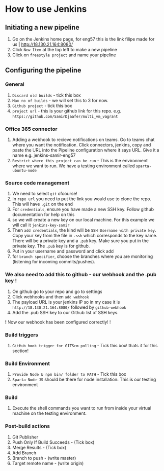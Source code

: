 # How to use Jenkins

## Initiating a new pipeline

1. Go on the Jenkins home page, for eng57 this is the link filipe made for us | http://18.130.21.164:8080/
2. Click `New Item` at the top left to make a new pipeline 
3. Click on `freestyle project` and name your pipeline

## Configuring the pipeline
### General

1. `Discard old builds` - tick this box
2. `Max no of builds` - we will set this to 3 for now.
3. `Github project` - tick this box
4. `project url` - this is your github link for this repo. e.g. `https://github.com/SamirDjaafer/multi_vm_vagrant`

### Office 365 connector

1. Adding a webhook to recieve notifications on teams. Go to teams chat where you want the notification. Click connectors, jenkins, copy and paste the URL into the Pipeline configuration where it says URL. Give it a name e.g. jenkins-samir-eng57
2. `Restrict where this project can be run` - This is the environment where we want to run. We have a testing environment called `sparta-ubuntu-node`

### Source code management

1. We need to select `git` ofcourse!
2. In `repo url` you need to put the link you would use to clone the repo. This will have `.git` on the end
3. For `credentials`, ensure you have made a new SSH key. Follow github documentation for help on this
4. so we will create a new key on our local machine. For this example we will call it `jenkins-key-samir`
5. Then `add credentials`, the kind will be `SSH Username with private key`. Copy your key from the file in `.ssh` which corresponds to the key name. There will be a private key and a `.pub` key. Make sure you put in the private key. The `.pub` key is for github.
6. Put in your username and password and click add
7. for `branch specifier`, choose the branches where you are monitoring (listening for incoming commits/pushes).

### We also need to add this to github - our webhook and the .pub key !

1. On github go to your repo and go to settings
2. Click webhooks and then `add webhook`
3. The payload URL is your jenkins IP so in my case it is `http://18.130.21.164:8080/` followed by `github-webhook` 
4. Add the .pub SSH key to our Github list of SSH keys

! Now our webhook has been configured correctly! !

### Build triggers

1. `GitHub hook trigger for GITScm polling` - Tick this box! thats it for this section!

### Build Environment

1. `Provide Node & npm bin/ folder to PATH` - Tick this box
2. `Sparta-Node-JS` should be there for node installation. This is our testing environment

### Build 

1. Execute the shell commands you want to run from inside your virtual machine on the testing environment.

### Post-build actions

1. Git Publisher
2. Push Only If Build Succeeds - (Tick box)
3. Merge Results - (Tick box)
4. Add Branch
5. Branch to push - (write master)
6. Target remote name - (write origin)





